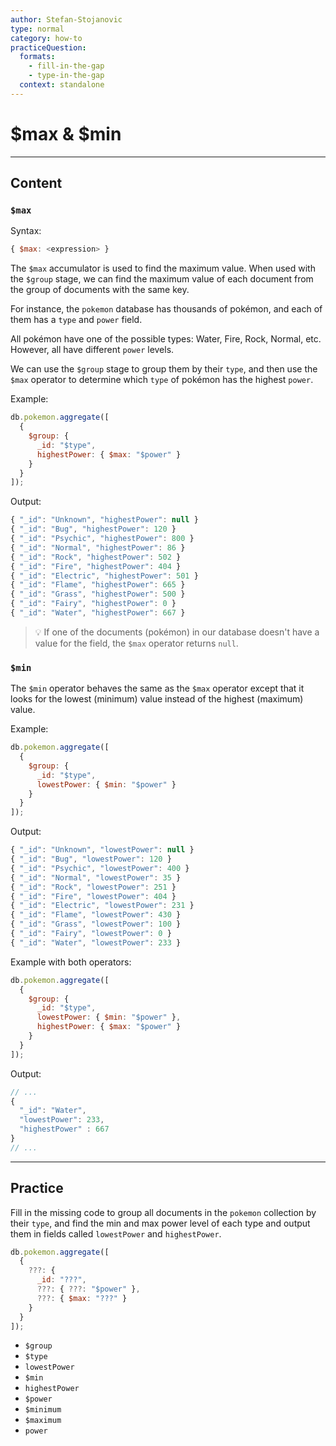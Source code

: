 ```yaml
---
author: Stefan-Stojanovic
type: normal
category: how-to
practiceQuestion:
  formats:
    - fill-in-the-gap
    - type-in-the-gap
  context: standalone
---
```


# $max & $min


---

## Content

### `$max`

Syntax:

```javascript
{ $max: <expression> }
```

The `$max` accumulator is used to find the maximum value. When used with the `$group` stage, we can find the maximum value of each document from the group of documents with the same key.

For instance, the `pokemon` database has thousands of pokémon, and each of them has a `type` and `power` field.

All pokémon have one of the possible types: Water, Fire, Rock, Normal, etc. However, all have different `power` levels.

We can use the `$group` stage to group them by their `type`, and then use the `$max` operator to determine which `type` of pokémon has the highest `power`.

Example:

```javascript
db.pokemon.aggregate([
  {
    $group: {
      _id: "$type",
      highestPower: { $max: "$power" }
    }
  }
]);
```

Output:

```javascript
{ "_id": "Unknown", "highestPower": null }
{ "_id": "Bug", "highestPower": 120 }
{ "_id": "Psychic", "highestPower": 800 }
{ "_id": "Normal", "highestPower": 86 }
{ "_id": "Rock", "highestPower": 502 }
{ "_id": "Fire", "highestPower": 404 }
{ "_id": "Electric", "highestPower": 501 }
{ "_id": "Flame", "highestPower": 665 }
{ "_id": "Grass", "highestPower": 500 }
{ "_id": "Fairy", "highestPower": 0 }
{ "_id": "Water", "highestPower": 667 }
```

> 💡 If one of the documents (pokémon) in our database doesn't have a value for the field, the `$max` operator returns `null`.

### `$min`

The `$min` operator behaves the same as the `$max` operator except that it looks for the lowest (minimum) value instead of the highest (maximum) value.

Example:

```javascript
db.pokemon.aggregate([
  {
    $group: {
      _id: "$type",
      lowestPower: { $min: "$power" }
    }
  }
]);
```

Output:

```javascript
{ "_id": "Unknown", "lowestPower": null }
{ "_id": "Bug", "lowestPower": 120 }
{ "_id": "Psychic", "lowestPower": 400 }
{ "_id": "Normal", "lowestPower": 35 }
{ "_id": "Rock", "lowestPower": 251 }
{ "_id": "Fire", "lowestPower": 404 }
{ "_id": "Electric", "lowestPower": 231 }
{ "_id": "Flame", "lowestPower": 430 }
{ "_id": "Grass", "lowestPower": 100 }
{ "_id": "Fairy", "lowestPower": 0 }
{ "_id": "Water", "lowestPower": 233 }
```

Example with both operators:

```javascript
db.pokemon.aggregate([
  {
    $group: {
      _id: "$type",
      lowestPower: { $min: "$power" },
      highestPower: { $max: "$power" }
    }
  }
]);
```

Output:

```javascript
// ...
{   
  "_id": "Water",
  "lowestPower": 233, 
  "highestPower" : 667 
}
// ...
```


---

## Practice

Fill in the missing code to group all documents in the `pokemon` collection by their `type`, and find the min and max power level of each type and output them in fields called `lowestPower` and `highestPower`.

```javascript
db.pokemon.aggregate([
  {
    ???: {
      _id: "???",
      ???: { ???: "$power" },
      ???: { $max: "???" }
    }
  }
]);
```

- `$group`
- `$type`
- `lowestPower`
- `$min`
- `highestPower`
- `$power`
- `$minimum`
- `$maximum`
- `power`

